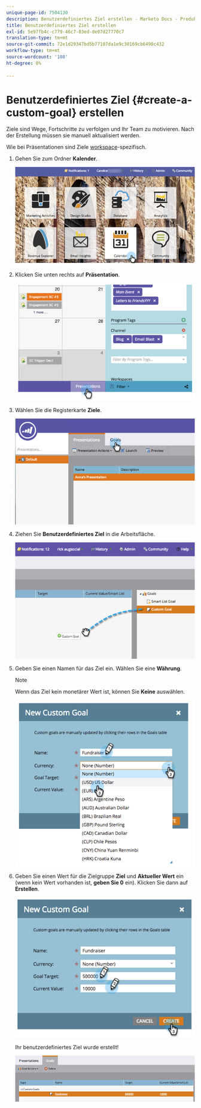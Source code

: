 ```yaml
---
unique-page-id: 7504130
description: Benutzerdefiniertes Ziel erstellen - Marketo Docs - Produktdokumentation
title: Benutzerdefiniertes Ziel erstellen
exl-id: 5e97fb4c-c779-46c7-83ed-de07d27770c7
translation-type: tm+mt
source-git-commit: 72e1d29347bd5b77107da1e9c30169cb6490c432
workflow-type: tm+mt
source-wordcount: '108'
ht-degree: 0%

---
```


# Benutzerdefiniertes Ziel {#create-a-custom-goal} erstellen

Ziele sind Wege, Fortschritte zu verfolgen und Ihr Team zu motivieren. Nach der Erstellung müssen sie manuell aktualisiert werden.

Wie bei Präsentationen sind Ziele [workspace](/help/marketo/product-docs/administration/workspaces-and-person-partitions/understanding-workspaces-and-person-partitions.md)-spezifisch.

1. Gehen Sie zum Ordner **Kalender**.

   ![](assets/2017-05-10-15-30-47-2.png)

1. Klicken Sie unten rechts auf **Präsentation**.

   ![](assets/image2015-3-24-12-3a2-3a55.png)

1. Wählen Sie die Registerkarte **Ziele**.

   ![](assets/image2015-3-26-12-3a24-3a49.png)

1. Ziehen Sie **Benutzerdefiniertes Ziel** in die Arbeitsfläche.

   ![](assets/image2015-3-24-12-3a32-3a45.png)

1. Geben Sie einen Namen für das Ziel ein. Wählen Sie eine **Währung**.

   >[!NOTE]
   >
   >Wenn das Ziel kein monetärer Wert ist, können Sie **Keine** auswählen.

   ![](assets/image2015-3-24-12-3a36-3a0.png)

1. Geben Sie einen Wert für die Zielgruppe **Ziel** und **Aktueller Wert** ein (wenn kein Wert vorhanden ist, **geben Sie 0** ein). Klicken Sie dann auf **Erstellen**.

   ![](assets/image2015-3-24-12-3a39-3a28.png)

   Ihr benutzerdefiniertes Ziel wurde erstellt!

   ![](assets/image2015-3-24-12-3a41-3a43.png)
